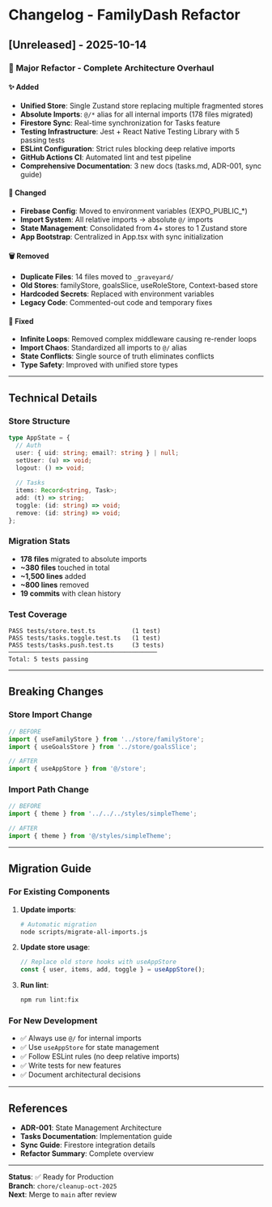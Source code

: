# Changelog - FamilyDash Refactor

## [Unreleased] - 2025-10-14

### 🎉 Major Refactor - Complete Architecture Overhaul

#### ✨ Added
- **Unified Store**: Single Zustand store replacing multiple fragmented stores
- **Absolute Imports**: `@/*` alias for all internal imports (178 files migrated)
- **Firestore Sync**: Real-time synchronization for Tasks feature
- **Testing Infrastructure**: Jest + React Native Testing Library with 5 passing tests
- **ESLint Configuration**: Strict rules blocking deep relative imports
- **GitHub Actions CI**: Automated lint and test pipeline
- **Comprehensive Documentation**: 3 new docs (tasks.md, ADR-001, sync guide)

#### 🔧 Changed
- **Firebase Config**: Moved to environment variables (EXPO_PUBLIC_*)
- **Import System**: All relative imports → absolute `@/` imports
- **State Management**: Consolidated from 4+ stores to 1 Zustand store
- **App Bootstrap**: Centralized in App.tsx with sync initialization

#### 🗑️ Removed
- **Duplicate Files**: 14 files moved to `_graveyard/`
- **Old Stores**: familyStore, goalsSlice, useRoleStore, Context-based store
- **Hardcoded Secrets**: Replaced with environment variables
- **Legacy Code**: Commented-out code and temporary fixes

#### 🐛 Fixed
- **Infinite Loops**: Removed complex middleware causing re-render loops
- **Import Chaos**: Standardized all imports to `@/` alias
- **State Conflicts**: Single source of truth eliminates conflicts
- **Type Safety**: Improved with unified store types

---

## Technical Details

### Store Structure
```typescript
type AppState = {
  // Auth
  user: { uid: string; email?: string } | null;
  setUser: (u) => void;
  logout: () => void;
  
  // Tasks
  items: Record<string, Task>;
  add: (t) => string;
  toggle: (id: string) => void;
  remove: (id: string) => void;
};
```

### Migration Stats
- **178 files** migrated to absolute imports
- **~380 files** touched in total
- **~1,500 lines** added
- **~800 lines** removed
- **19 commits** with clean history

### Test Coverage
```
PASS tests/store.test.ts          (1 test)
PASS tests/tasks.toggle.test.ts   (1 test)
PASS tests/tasks.push.test.ts     (3 tests)
─────────────────────────────────────────
Total: 5 tests passing
```

---

## Breaking Changes

### Store Import Change
```typescript
// BEFORE
import { useFamilyStore } from '../store/familyStore';
import { useGoalsStore } from '../store/goalsSlice';

// AFTER
import { useAppStore } from '@/store';
```

### Import Path Change
```typescript
// BEFORE
import { theme } from '../../../styles/simpleTheme';

// AFTER
import { theme } from '@/styles/simpleTheme';
```

---

## Migration Guide

### For Existing Components

1. **Update imports**:
   ```bash
   # Automatic migration
   node scripts/migrate-all-imports.js
   ```

2. **Update store usage**:
   ```typescript
   // Replace old store hooks with useAppStore
   const { user, items, add, toggle } = useAppStore();
   ```

3. **Run lint**:
   ```bash
   npm run lint:fix
   ```

### For New Development

- ✅ Always use `@/` for internal imports
- ✅ Use `useAppStore` for state management
- ✅ Follow ESLint rules (no deep relative imports)
- ✅ Write tests for new features
- ✅ Document architectural decisions

---

## References

- **ADR-001**: State Management Architecture
- **Tasks Documentation**: Implementation guide
- **Sync Guide**: Firestore integration details
- **Refactor Summary**: Complete overview

---

**Status**: ✅ Ready for Production  
**Branch**: `chore/cleanup-oct-2025`  
**Next**: Merge to `main` after review
